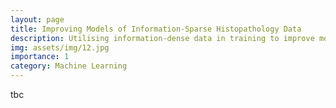 ```yaml
---
layout: page
title: Improving Models of Information-Sparse Histopathology Data
description: Utilising information-dense data in training to improve models of information-sparse data
img: assets/img/12.jpg
importance: 1
category: Machine Learning
---
```


tbc
